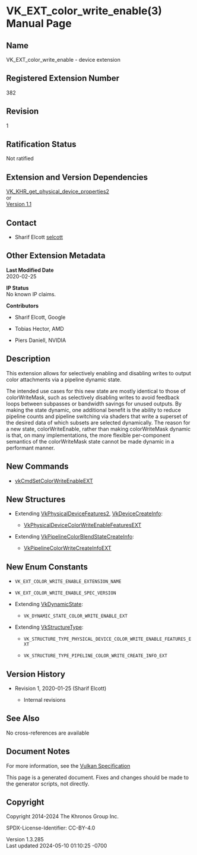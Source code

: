 # VK_EXT_color_write_enable(3) Manual Page

## Name

VK_EXT_color_write_enable - device extension



## <a href="#_registered_extension_number" class="anchor"></a>Registered Extension Number

382

## <a href="#_revision" class="anchor"></a>Revision

1

## <a href="#_ratification_status" class="anchor"></a>Ratification Status

Not ratified

## <a href="#_extension_and_version_dependencies" class="anchor"></a>Extension and Version Dependencies

[VK_KHR_get_physical_device_properties2](https://registry.khronos.org/vulkan/specs/1.3-extensions/man/html/VK_KHR_get_physical_device_properties2.html)  
or  
[Version 1.1](#versions-1.1)  

## <a href="#_contact" class="anchor"></a>Contact

- Sharif Elcott <a
  href="https://github.com/KhronosGroup/Vulkan-Docs/issues/new?body=%5BVK_EXT_color_write_enable%5D%20@selcott%0A*Here%20describe%20the%20issue%20or%20question%20you%20have%20about%20the%20VK_EXT_color_write_enable%20extension*"
  target="_blank" rel="nofollow noopener"><em></em>selcott</a>

## <a href="#_other_extension_metadata" class="anchor"></a>Other Extension Metadata

**Last Modified Date**  
2020-02-25

**IP Status**  
No known IP claims.

**Contributors**  
- Sharif Elcott, Google

- Tobias Hector, AMD

- Piers Daniell, NVIDIA

## <a href="#_description" class="anchor"></a>Description

This extension allows for selectively enabling and disabling writes to
output color attachments via a pipeline dynamic state.

The intended use cases for this new state are mostly identical to those
of colorWriteMask, such as selectively disabling writes to avoid
feedback loops between subpasses or bandwidth savings for unused
outputs. By making the state dynamic, one additional benefit is the
ability to reduce pipeline counts and pipeline switching via shaders
that write a superset of the desired data of which subsets are selected
dynamically. The reason for a new state, colorWriteEnable, rather than
making colorWriteMask dynamic is that, on many implementations, the more
flexible per-component semantics of the colorWriteMask state cannot be
made dynamic in a performant manner.

## <a href="#_new_commands" class="anchor"></a>New Commands

- [vkCmdSetColorWriteEnableEXT](https://registry.khronos.org/vulkan/specs/1.3-extensions/man/html/vkCmdSetColorWriteEnableEXT.html)

## <a href="#_new_structures" class="anchor"></a>New Structures

- Extending [VkPhysicalDeviceFeatures2](https://registry.khronos.org/vulkan/specs/1.3-extensions/man/html/VkPhysicalDeviceFeatures2.html),
  [VkDeviceCreateInfo](https://registry.khronos.org/vulkan/specs/1.3-extensions/man/html/VkDeviceCreateInfo.html):

  - [VkPhysicalDeviceColorWriteEnableFeaturesEXT](https://registry.khronos.org/vulkan/specs/1.3-extensions/man/html/VkPhysicalDeviceColorWriteEnableFeaturesEXT.html)

- Extending
  [VkPipelineColorBlendStateCreateInfo](https://registry.khronos.org/vulkan/specs/1.3-extensions/man/html/VkPipelineColorBlendStateCreateInfo.html):

  - [VkPipelineColorWriteCreateInfoEXT](https://registry.khronos.org/vulkan/specs/1.3-extensions/man/html/VkPipelineColorWriteCreateInfoEXT.html)

## <a href="#_new_enum_constants" class="anchor"></a>New Enum Constants

- `VK_EXT_COLOR_WRITE_ENABLE_EXTENSION_NAME`

- `VK_EXT_COLOR_WRITE_ENABLE_SPEC_VERSION`

- Extending [VkDynamicState](https://registry.khronos.org/vulkan/specs/1.3-extensions/man/html/VkDynamicState.html):

  - `VK_DYNAMIC_STATE_COLOR_WRITE_ENABLE_EXT`

- Extending [VkStructureType](https://registry.khronos.org/vulkan/specs/1.3-extensions/man/html/VkStructureType.html):

  - `VK_STRUCTURE_TYPE_PHYSICAL_DEVICE_COLOR_WRITE_ENABLE_FEATURES_EXT`

  - `VK_STRUCTURE_TYPE_PIPELINE_COLOR_WRITE_CREATE_INFO_EXT`

## <a href="#_version_history" class="anchor"></a>Version History

- Revision 1, 2020-01-25 (Sharif Elcott)

  - Internal revisions

## <a href="#_see_also" class="anchor"></a>See Also

No cross-references are available

## <a href="#_document_notes" class="anchor"></a>Document Notes

For more information, see the <a
href="https://registry.khronos.org/vulkan/specs/1.3-extensions/html/vkspec.html#VK_EXT_color_write_enable"
target="_blank" rel="noopener">Vulkan Specification</a>

This page is a generated document. Fixes and changes should be made to
the generator scripts, not directly.

## <a href="#_copyright" class="anchor"></a>Copyright

Copyright 2014-2024 The Khronos Group Inc.

SPDX-License-Identifier: CC-BY-4.0

Version 1.3.285  
Last updated 2024-05-10 01:10:25 -0700
